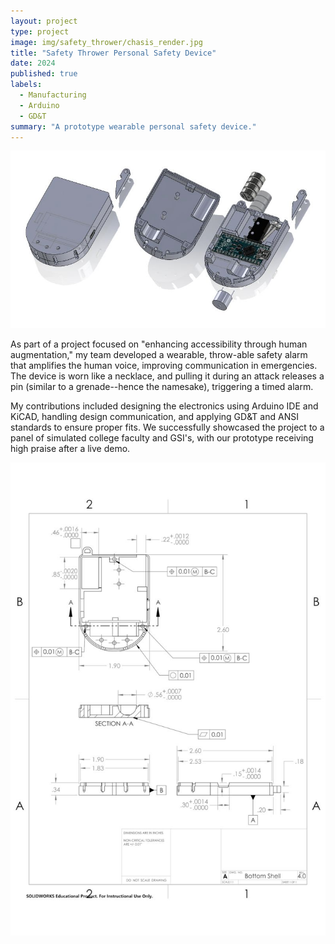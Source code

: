 ```yaml
---
layout: project
type: project
image: img/safety_thrower/chasis_render.jpg
title: "Safety Thrower Personal Safety Device"
date: 2024
published: true
labels:
  - Manufacturing
  - Arduino
  - GD&T
summary: "A prototype wearable personal safety device."
---
```

<div class="text-center">
<img class="img-fluid" src="../img/safety_thrower/exploded.jpg" alt="An exploded view of the device.">
</div>

As part of a project focused on "enhancing accessibility through human augmentation," my team developed a wearable, throw-able safety alarm that amplifies the human voice, improving communication in emergencies. The device is worn like a necklace, and pulling it during an attack releases a pin (similar to a grenade--hence the namesake), triggering a timed alarm.

My contributions included designing the electronics using Arduino IDE and KiCAD, handling design communication, and applying GD&T and ANSI standards to ensure proper fits. We successfully showcased the project to a panel of simulated college faculty and GSI's, with our prototype receiving high praise after a live demo.

<div class="text-center">
<img class="img-fluid" src="../img/safety_thrower/drawing.jpg" alt="One of several drawings I created for the device during documentation.">
</div>

